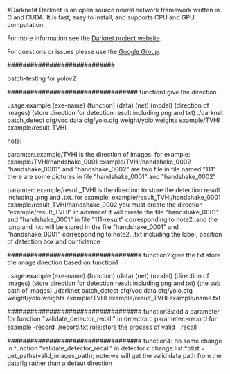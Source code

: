 
#Darknet#
Darknet is an open source neural network framework written in C and CUDA. It is fast, easy to install, and supports CPU and GPU computation.

For more information see the [Darknet project website](http://pjreddie.com/darknet).

For questions or issues please use the [Google Group](https://groups.google.com/forum/#!forum/darknet).


############################

batch-testing for yolov2

##################################
function1:give the direction

usage:example
(exe-name) (function) (data) (net) (model) (direction of images) (store direction for detection result including png and txt)
./darknet batch_detect cfg/voc.data cfg/yolo.cfg weight/yolo.weights example/TVHI example/result_TVHI

note:

paramter:.example/TVHI is the direction of images.
for example:
example/TVHI/handshake_0001
example/TVHI/handshake_0002
"handshake_0001" and "handshake_0002" are two file in file named "111"
there are some pictures in file "handshake_0001" and "handshake_0002"

paramter:.example/result_TVHI is the direction to store the detection result including .png and .txt.
for example:
example/result_TVHI/handshake_0001
example/result_TVHI/handshake_0002
you must create the direction "example/result_TVHI" in advance!
it will create the file "handshake_0001" and "handshake_0001" in file "111-result" corresponding to note2.
and the .png and .txt will be stored in the file "handshake_0001" and "handshake_0001" corresponding to note2.
.txt including the label, position of detection box and confidence


###################################
function2:give the txt store the image direction based on function1

usage:example
(exe-name) (function) (data) (net) (model) (direction of images) (store direction for detection result including png and txt) (the sub path of images)
./darknet batch_detect cfg/voc.data cfg/yolo.cfg weight/yolo.weights example/TVHI example/result_TVHI example/name.txt



###################################
function3:add a parameter for function "validate_detector_recall" in detector.c
parameter:-record
for example -record ./record.txt
role:store the process of valid　recall

###################################
function4: do some change in function "validate_detector_recall" in detector.c
change:list *plist = get_paths(valid_images_path);
note:we will get the valid data path from the dataflg rather than a defaut direction


